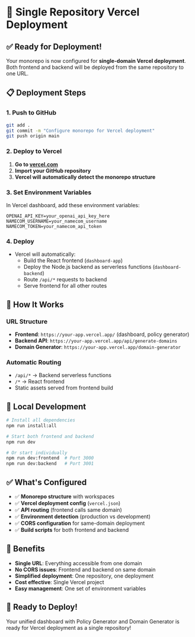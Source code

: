 # 🚀 Single Repository Vercel Deployment

## ✅ **Ready for Deployment!**

Your monorepo is now configured for **single-domain Vercel deployment**. Both frontend and backend will be deployed from the same repository to one URL.

## 📋 **Deployment Steps**

### **1. Push to GitHub**
```bash
git add .
git commit -m "Configure monorepo for Vercel deployment"
git push origin main
```

### **2. Deploy to Vercel**

1. **Go to [vercel.com](https://vercel.com)**
2. **Import your GitHub repository**
3. **Vercel will automatically detect the monorepo structure**

### **3. Set Environment Variables**

In Vercel dashboard, add these environment variables:

```
OPENAI_API_KEY=your_openai_api_key_here
NAMECOM_USERNAME=your_namecom_username
NAMECOM_TOKEN=your_namecom_api_token
```

### **4. Deploy**

- Vercel will automatically:
  - Build the React frontend (`dashboard-app`)
  - Deploy the Node.js backend as serverless functions (`dashboard-backend`)
  - Route `/api/*` requests to backend
  - Serve frontend for all other routes

## 🎯 **How It Works**

### **URL Structure**
- **Frontend**: `https://your-app.vercel.app/` (dashboard, policy generator)
- **Backend API**: `https://your-app.vercel.app/api/generate-domains`
- **Domain Generator**: `https://your-app.vercel.app/domain-generator`

### **Automatic Routing**
- `/api/*` → Backend serverless functions
- `/*` → React frontend
- Static assets served from frontend build

## 🔧 **Local Development**

```bash
# Install all dependencies
npm run install:all

# Start both frontend and backend
npm run dev

# Or start individually
npm run dev:frontend  # Port 3000
npm run dev:backend   # Port 3001
```

## ✅ **What's Configured**

- ✅ **Monorepo structure** with workspaces
- ✅ **Vercel deployment config** (`vercel.json`)
- ✅ **API routing** (frontend calls same domain)
- ✅ **Environment detection** (production vs development)
- ✅ **CORS configuration** for same-domain deployment
- ✅ **Build scripts** for both frontend and backend

## 🚀 **Benefits**

- **Single URL**: Everything accessible from one domain
- **No CORS issues**: Frontend and backend on same domain
- **Simplified deployment**: One repository, one deployment
- **Cost effective**: Single Vercel project
- **Easy management**: One set of environment variables

## 🎉 **Ready to Deploy!**

Your unified dashboard with Policy Generator and Domain Generator is ready for Vercel deployment as a single repository!
